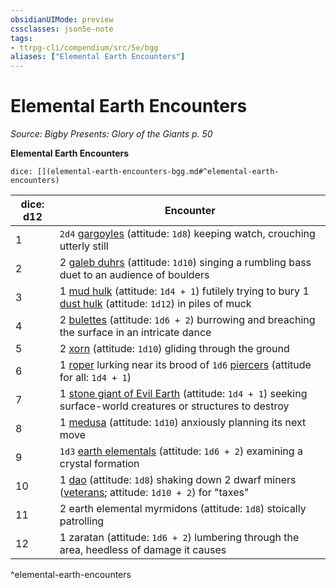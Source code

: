 ```yaml
---
obsidianUIMode: preview
cssclasses: json5e-note
tags:
- ttrpg-cli/compendium/src/5e/bgg
aliases: ["Elemental Earth Encounters"]
---
```

# Elemental Earth Encounters
*Source: Bigby Presents: Glory of the Giants p. 50* 

**Elemental Earth Encounters**

`dice: [](elemental-earth-encounters-bgg.md#^elemental-earth-encounters)`

| dice: d12 | Encounter |
|-----------|-----------|
| 1 | `2d4` [gargoyles](2-Mechanics/CLI/bestiary/elemental/gargoyle-xmm.md) (attitude: `1d8`) keeping watch, crouching utterly still |
| 2 | 2 [galeb duhrs](2-Mechanics/CLI/bestiary/elemental/galeb-duhr-xmm.md) (attitude: `1d10`) singing a rumbling bass duet to an audience of boulders |
| 3 | 1 [mud hulk](2-Mechanics/CLI/bestiary/elemental/mud-hulk-bgg.md) (attitude: `1d4 + 1`) futilely trying to bury 1 [dust hulk](2-Mechanics/CLI/bestiary/elemental/dust-hulk-bgg.md) (attitude: `1d12`) in piles of muck |
| 4 | 2 [bulettes](2-Mechanics/CLI/bestiary/monstrosity/bulette-xmm.md) (attitude: `1d6 + 2`) burrowing and breaching the surface in an intricate dance |
| 5 | 2 [xorn](2-Mechanics/CLI/bestiary/elemental/xorn-xmm.md) (attitude: `1d10`) gliding through the ground |
| 6 | 1 [roper](2-Mechanics/CLI/bestiary/aberration/roper-xmm.md) lurking near its brood of `1d6` [piercers](2-Mechanics/CLI/bestiary/aberration/piercer-xmm.md) (attitude for all: `1d4 + 1`) |
| 7 | 1 [stone giant of Evil Earth](2-Mechanics/CLI/bestiary/giant/stone-giant-of-evil-earth-bgg.md) (attitude: `1d4 + 1`) seeking surface-world creatures or structures to destroy |
| 8 | 1 [medusa](2-Mechanics/CLI/bestiary/monstrosity/medusa-xmm.md) (attitude: `1d10`) anxiously planning its next move |
| 9 | `1d3` [earth elementals](2-Mechanics/CLI/bestiary/elemental/earth-elemental-xmm.md) (attitude: `1d6 + 2`) examining a crystal formation |
| 10 | 1 [dao](2-Mechanics/CLI/bestiary/elemental/dao-xmm.md) (attitude: `1d8`) shaking down 2 dwarf miners ([veterans](2-Mechanics/CLI/bestiary/humanoid/warrior-veteran-xmm.md); attitude: `1d10 + 2`) for "taxes" |
| 11 | 2 earth elemental myrmidons (attitude: `1d8`) stoically patrolling |
| 12 | 1 zaratan (attitude: `1d6 + 2`) lumbering through the area, heedless of damage it causes |
^elemental-earth-encounters